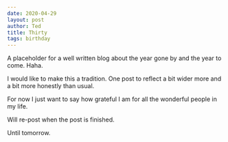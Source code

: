 ```yaml
---
date: 2020-04-29
layout: post
author: Ted
title: Thirty
tags: birthday
---
```

A placeholder for a well written blog about the year gone by and the year to come. Haha.

I would like to make this a tradition. One post to reflect a bit wider more and a bit more honestly than usual.

For now I just want to say how grateful I am for all the wonderful people in my life.

Will re-post when the post is finished.

Until tomorrow.
